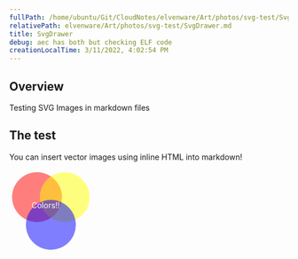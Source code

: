 ```yaml
---
fullPath: /home/ubuntu/Git/CloudNotes/elvenware/Art/photos/svg-test/SvgDrawer.md
relativePath: elvenware/Art/photos/svg-test/SvgDrawer.md
title: SvgDrawer
debug: aec has both but checking ELF code
creationLocalTime: 3/11/2022, 4:02:54 PM
---
```


<!-- toc -->
<!-- tocstop -->

## Overview

Testing SVG Images in markdown files

## The test

You can insert vector images using inline HTML into markdown! 

<svg width="200" height="200">
    <circle cx="50" cy="50" r="45" fill-opacity=".5" fill="red"/>
    <circle cx="100" cy="50" r="45" fill-opacity=".5" fill="yellow"/>
    <circle cx="75" cy="100" r="45" fill-opacity=".5" fill="blue"/>
    <text x="40" y="70" fill="white">Colors!!</text>
</svg>
